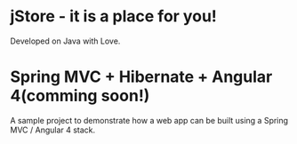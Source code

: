 # jStore - it is a place for you!
Developed on Java with Love.

# Spring MVC + Hibernate + Angular 4(comming soon!)
A sample project to demonstrate how a web app can be built using a Spring MVC / Angular 4 stack.